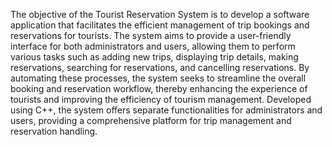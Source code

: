 The objective of the Tourist Reservation System is to develop a software application that facilitates the efficient management of trip bookings and reservations for tourists. The system aims to provide a user-friendly interface for both administrators and users, allowing them to perform various tasks such as adding new trips, displaying trip details, making reservations, searching for reservations, and cancelling reservations. By automating these processes, the system seeks to streamline the overall booking and reservation workflow, thereby enhancing the experience of tourists and improving the efficiency of tourism management.
Developed using C++, the system offers separate functionalities for administrators and users, providing a comprehensive platform for trip management and reservation handling.

